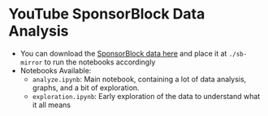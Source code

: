 # YouTube SponsorBlock Data Analysis

- You can download the [SponsorBlock data here](https://github.com/mchangrh/sb-mirror) and place it at `./sb-mirror` to run the notebooks accordingly
- Notebooks Available:
    - `analyze.ipynb`: Main notebook, containing a lot of data analysis, graphs, and a bit of exploration.
    - `exploration.ipynb`: Early exploration of the data to understand what it all means
    
